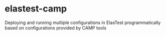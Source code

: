 # elastest-camp
Deploying and running multiple configurations in ElasTest programmatically based on configurations provided by CAMP tools
